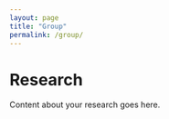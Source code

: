 ```yaml
---
layout: page
title: "Group"
permalink: /group/
---
```


# Research
Content about your research goes here.